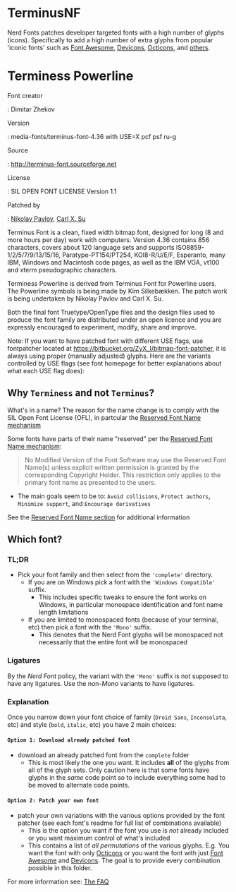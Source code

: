 # TerminusNF

Nerd Fonts patches developer targeted fonts with a high number of glyphs
(icons). Specifically to add a high number of extra glyphs from popular
'iconic fonts' such as
[Font Awesome](https://github.com/FortAwesome/Font-Awesome),
[Devicons](https://vorillaz.github.io/devicons/),
[Octicons](https://github.com/primer/octicons), and
[others](https://github.com/ryanoasis/nerd-fonts#glyph-sets).

Terminess Powerline
===================

Font creator

:   Dimitar Zhekov

Version

:   media-fonts/terminus-font-4.36 with USE=X pcf psf ru-g

Source

:   <http://terminus-font.sourceforge.net>

License

:   SIL OPEN FONT LICENSE Version 1.1

Patched by

:   [Nikolay Pavlov](https://bitbucket.org/ZyX_I), [Carl X.
    Su](https://github.com/bcbcarl)

Terminus Font is a clean, fixed width bitmap font, designed for long (8
and more hours per day) work with computers. Version 4.36 contains 856
characters, covers about 120 language sets and supports
ISO8859-1/2/5/7/9/13/15/16, Paratype-PT154/PT254, KOI8-R/U/E/F,
Esperanto, many IBM, Windows and Macintosh code pages, as well as the
IBM VGA, vt100 and xterm pseudographic characters.

Terminess Powerline is derived from Terminus Font for Powerline users.
The Powerline symbols is being made by Kim Silkebækken. The patch work
is being undertaken by Nikolay Pavlov and Carl X. Su.

Both the final font Truetype/OpenType files and the design files used to
produce the font family are distributed under an open licence and you
are expressly encouraged to experiment, modify, share and improve.

Note: If you want to have patched font with different USE flags, use
fontpatcher located at
<https://bitbucket.org/ZyX_I/bitmap-font-patcher>, it is always using
proper (manually adjusted) glyphs. Here are the variants controlled by
USE flags (see font homepage for better explanations about what each USE
flag does):

## Why `Terminess` and not `Terminus`?

What's in a name? The reason for the name change is to comply with the SIL Open Font License (OFL), in partcular the [Reserved Font Name mechanism][SIL-RFN]

Some fonts have parts of their name "reserved" per the [Reserved Font Name mechanism][SIL-RFN]:
> No Modified Version of the Font Software may use the Reserved Font
> Name(s) unless explicit written permission is granted by the corresponding
> Copyright Holder. This restriction only applies to the primary font name as
> presented to the users.

- The main goals seem to be to: `Avoid collisions`, `Protect authors`, `Minimize support`, and `Encourage derivatives`

See the [Reserved Font Name section][SIL-RFN] for additional information

## Which font?

### TL;DR

* Pick your font family and then select from the `'complete'` directory.
  * If you are on Windows pick a font with the `'Windows Compatible'` suffix.
    * This includes specific tweaks to ensure the font works on Windows, in particular monospace identification and font name length limitations
  * If you are limited to monospaced fonts (because of your terminal, etc) then pick a font with the `'Mono'` suffix.
    * This denotes that the Nerd Font glyphs will be monospaced not necessarily that the entire font will be monospaced

### Ligatures

By the *Nerd Font* policy, the variant with the `'Mono'` suffix is not supposed to have any ligatures.
Use the non-*Mono* variants to have ligatures.

### Explanation

Once you narrow down your font choice of family (`Droid Sans`, `Inconsolata`, etc) and style (`bold`, `italic`, etc) you have 2 main choices:

#### `Option 1: Download already patched font`

 * download an already patched font from the `complete` folder
   * This is most likely the one you want. It includes **all** of the glyphs from all of the glyph sets. Only caution here is that some fonts have glyphs in the _same_ code point so to include everything some had to be moved to alternate code points.

#### `Option 2: Patch your own font`

 * patch your own variations with the various options provided by the font patcher (see each font's readme for full list of combinations available)
   * This is the option you want if the font you use is _not_ already included or you want maximum control of what's included
   * This contains a list of _all permutations_ of the various glyphs. E.g. You want the font with only [Octicons][octicons] or you want the font with just [Font Awesome][font-awesome] and [Devicons][vorillaz-devicons]. The goal is to provide every combination possible in this folder.


For more information see: [The FAQ](https://github.com/ryanoasis/nerd-fonts/wiki/FAQ-and-Troubleshooting#which-font)


[vim-devicons]:https://github.com/ryanoasis/vim-devicons
[vorillaz-devicons]:https://vorillaz.github.io/devicons/
[font-awesome]:https://github.com/FortAwesome/Font-Awesome
[octicons]:https://github.com/primer/octicons
[gabrielelana-pomicons]:https://github.com/gabrielelana/pomicons
[Seti-UI]:https://atom.io/themes/seti-ui
[ryanoasis-powerline-extra-symbols]:https://github.com/ryanoasis/powerline-extra-symbols
[SIL-RFN]:http://scripts.sil.org/cms/scripts/page.php?item_id=OFL_web_fonts_and_RFNs#14cbfd4a


